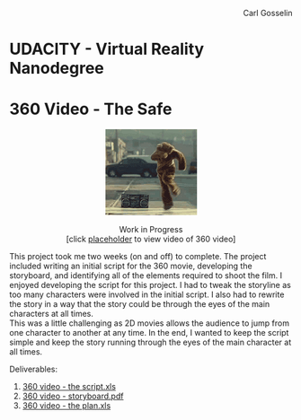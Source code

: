 <p align="right">
Carl Gosselin
</p>

# UDACITY - Virtual Reality Nanodegree

# 360 Video - The Safe

<p align="center">
<img src="pics/dancingbear.gif">
</p>
<p align="center">
Work in Progress <br>
[click <a target="_new" href="">placeholder</a> to view video of 360 video]
</p>

This project took me two weeks (on and off) to complete.  The project included writing an initial script for the 360 movie, developing the storyboard, and identifying all of the elements required to shoot the film.
I enjoyed developing the script for this project.  I had to tweak the storyline as too many characters were involved in the initial script.  I also had to rewrite the story in a way that the story could be through the eyes of the main characters at all times.  
This was a little challenging as 2D movies allows the audience to jump from one character to another at any time.  In the end, I wanted to keep the script simple and keep the story running through the eyes of the main character at all times.

Deliverables:
1. <a href="">360 video - the script.xls</a>
2. <a href="">360 video - storyboard.pdf</a>
3. <a href="">360 video - the plan.xls</a>




